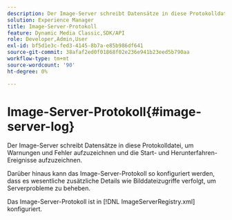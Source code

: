 ```yaml
---
description: Der Image-Server schreibt Datensätze in diese Protokolldatei, um Warnungen und Fehler aufzuzeichnen und die Start- und Herunterfahren-Ereignisse aufzuzeichnen.
solution: Experience Manager
title: Image-Server-Protokoll
feature: Dynamic Media Classic,SDK/API
role: Developer,Admin,User
exl-id: bf5d1e3c-fed3-4145-8b7a-e85b986df641
source-git-commit: 38afaf2ed0f01868f02e236e941b23eed5b790aa
workflow-type: tm+mt
source-wordcount: '90'
ht-degree: 0%

---
```


# Image-Server-Protokoll{#image-server-log}

Der Image-Server schreibt Datensätze in diese Protokolldatei, um Warnungen und Fehler aufzuzeichnen und die Start- und Herunterfahren-Ereignisse aufzuzeichnen.

Darüber hinaus kann das Image-Server-Protokoll so konfiguriert werden, dass es wesentliche zusätzliche Details wie Bilddateizugriffe verfolgt, um Serverprobleme zu beheben.

Das Image-Server-Protokoll ist in [!DNL ImageServerRegistry.xml] konfiguriert.

